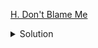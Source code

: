 [H. Don't Blame Me](https://codeforces.com/contest/1829/problem/H)

<details><summary>Solution</summary>

![](../../../assets/1829H.png)

</details>
